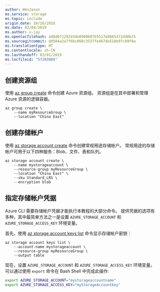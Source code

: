 ```yaml
---
author: WenJason
ms.service: storage
ms.topic: include
origin.date: 10/26/2018
ms.date: 03/04/2019
ms.author: v-jay
ms.openlocfilehash: ad8d07120293de0980607b5517e8685472dd8b25
ms.sourcegitcommit: dd504a2a7f6bc060c3537fe467de518e97c89f8a
ms.translationtype: HT
ms.contentlocale: zh-CN
ms.lasthandoff: 03/01/2019
ms.locfileid: "57203889"
---
```

## <a name="create-a-resource-group"></a>创建资源组

使用 [az group create](/cli/group) 命令创建 Azure 资源组。 资源组是在其中部署和管理 Azure 资源的逻辑容器。

```cli
az group create \
    --name myResourceGroup \
    --location "China East"
```

## <a name="create-a-storage-account"></a>创建存储帐户

使用 [az storage account create](https://docs.azure.cn/cli/storage/account) 命令创建常规用途存储帐户。 常规用途的存储帐户可用于以下四种服务：Blob、文件、表和队列。 

```cli
az storage account create \
    --name mystorageaccount \
    --resource-group myResourceGroup \
    --location "China East" \
    --sku Standard_LRS \
    --encryption blob
```

## <a name="specify-storage-account-credentials"></a>指定存储帐户凭据

Azure CLI 需要存储帐户凭据才能执行本教程的大部分命令。 提供凭据的选项有多种，其中最简单方法之一是设置 `AZURE_STORAGE_ACCOUNT` 和 `AZURE_STORAGE_ACCESS_KEY` 环境变量。

首先，使用 [az storage account keys list](https://docs.azure.cn/cli/storage/account/keys) 命令显示存储帐户密钥：

```cli
az storage account keys list \
    --account-name mystorageaccount \
    --resource-group myResourceGroup \
    --output table
```

现在，设置 `AZURE_STORAGE_ACCOUNT` 和 `AZURE_STORAGE_ACCESS_KEY` 环境变量。 可以通过使用 `export` 命令在 Bash Shell 中完成此操作:

```bash
export AZURE_STORAGE_ACCOUNT="mystorageaccountname"
export AZURE_STORAGE_ACCESS_KEY="myStorageAccountKey"
```